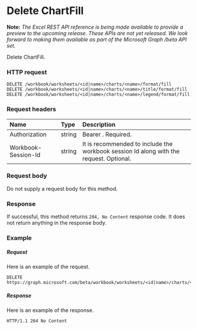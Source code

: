 # Delete ChartFill

**Note:** _The Excel REST API reference is being made available to provide a preview to the upcoming release. These APIs are not yet released. We look forward to making them available as part of the Microsoft Graph /beta API set._

Delete ChartFill.
### HTTP request
<!-- { "blockType": "ignored" } -->
```http
DELETE /workbook/worksheets/<id|name>/charts/<name>/format/fill
DELETE /workbook/worksheets/<id|name>/charts/<name>/title/format/fill
DELETE /workbook/worksheets/<id|name>/charts/<name>/legend/format/fill

```
### Request headers
| Name       | Type | Description|
|:---------------|:--------|:----------|
| Authorization  |string | Bearer <token>. Required.| 
| Workbook-Session-Id  |string |It is recommended to include the workbook session Id along with the request. Optional.|

### Request body
Do not supply a request body for this method.


### Response
If successful, this method returns `204, No Content` response code. It does not return anything in the response body.

### Example
##### Request
Here is an example of the request.
<!-- {
  "blockType": "request",
  "name": "delete_chartfill"
}-->
```http
DELETE https://graph.microsoft.com/beta/workbook/worksheets/<id|name>/charts/<name>/format/fill
```
##### Response
Here is an example of the response.
<!-- {
  "blockType": "response",
  "truncated": false
} -->
```http
HTTP/1.1 204 No Content
```

<!-- uuid: 8fcb5dbc-d5aa-4681-8e31-b001d5168d79
2015-10-25 14:57:30 UTC -->
<!-- {
  "type": "#page.annotation",
  "description": "Delete ChartFill",
  "keywords": "",
  "section": "documentation",
  "tocPath": ""
}-->